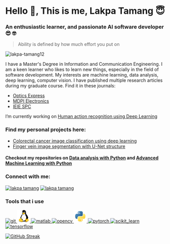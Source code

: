 # Hello 👋, This is me, Lakpa Tamang 😇
### An enthusiastic learner, and passionate AI software developer :sunglasses: :nerd_face: 
> Ability is defined by how much effort you put on 

<p align="left"> <img src="https://komarev.com/ghpvc/?username=lakpa-tamang12&label=Profile%20views&color=0e75b6&style=flat" alt="lakpa-tamang12" /> </p>

I have a Master's Degree in Information and Communication Engineering. I am a keen learner who likes to learn new things, especially in the field of software development. My interests are machine learning, data analysis, deep learning, computer vision. I have published multiple research articles during my graduate course. Find it in these journals:
* [Optics Express](https://www.osapublishing.org/oe/fulltext.cfm?uri=oe-29-8-11494&id=449696)
* [MDPI Electronics](https://www.mdpi.com/2079-9292/10/4/468)
* [IEIE SPC](http://ieiespc.org/ieiespc/ArticleDetail/RD_R/403275)
  
I’m currently working on [Human action recognition using Deep Learning](https://github.com/Recursive-Intelligence/dancing_robot)

### Find my personal projects here:
* [Colorectal cancer image classification using deep learning](https://github.com/lakpa-tamang9/Colorectal-Cancer-Diagnosis-Deep-Learning)
* [Finger vein image segmentation with U-Net structure](https://github.com/lakpa-tamang9/Image-segmentation-with-U-NET)

#### Checkout my repositories on [Data analysis with Python](https://github.com/lakpa-tamang9/Data-Analysis-with-Python) and [Advanced Machine Learning with Python](https://github.com/lakpa-tamang9/Machine-Learning)

<h3 align="left">Connect with me: </h3>
<p align="left">
<a href="https://www.linkedin.com/in/lakpa-tamang-061746159/" target="blank"><img align="center" src="https://raw.githubusercontent.com/rahuldkjain/github-profile-readme-generator/master/src/images/icons/Social/linked-in-alt.svg" alt="lakpa tamang" height="30" width="40" /></a>
<a href="https://stackoverflow.com/users/12598386/lakpa-tamang" target="blank"><img align="center" src="https://raw.githubusercontent.com/rahuldkjain/github-profile-readme-generator/master/src/images/icons/Social/stack-overflow.svg" alt="lakpa tamang" height="30" width="40" /></a>
</p>

### Tools that i use
<p align="left"> <a href="https://git-scm.com/" target="_blank"> <img src="https://www.vectorlogo.zone/logos/git-scm/git-scm-icon.svg" alt="git" width="40" height="40"/> </a> <a href="https://www.linux.org/" target="_blank"> <img src="https://raw.githubusercontent.com/devicons/devicon/master/icons/linux/linux-original.svg" alt="linux" width="40" height="40"/> </a> <a href="https://www.mathworks.com/" target="_blank"> <img src="https://upload.wikimedia.org/wikipedia/commons/2/21/Matlab_Logo.png" alt="matlab" width="40" height="40"/> </a> <a href="https://opencv.org/" target="_blank"> <img src="https://www.vectorlogo.zone/logos/opencv/opencv-icon.svg" alt="opencv" width="40" height="40"/> </a> <a href="https://www.python.org" target="_blank"> <img src="https://raw.githubusercontent.com/devicons/devicon/master/icons/python/python-original.svg" alt="python" width="40" height="40"/> </a> <a href="https://pytorch.org/" target="_blank"> <img src="https://www.vectorlogo.zone/logos/pytorch/pytorch-icon.svg" alt="pytorch" width="40" height="40"/> </a> <a href="https://scikit-learn.org/" target="_blank"> <img src="https://upload.wikimedia.org/wikipedia/commons/0/05/Scikit_learn_logo_small.svg" alt="scikit_learn" width="40" height="40"/> </a> <a href="https://www.tensorflow.org" target="_blank"> <img src="https://www.vectorlogo.zone/logos/tensorflow/tensorflow-icon.svg" alt="tensorflow" width="40" height="40"/> </a> </p>

[![GitHub Streak](https://github-readme-streak-stats.herokuapp.com/?user=lakpa-tamang9&theme=dark)](https://git.io/streak-stats)
